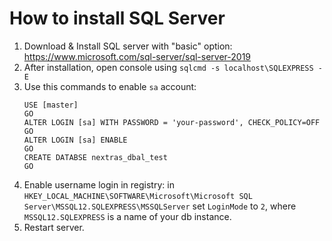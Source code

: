 How to install SQL Server
=========================

1. Download & Install SQL server with "basic" option: https://www.microsoft.com/sql-server/sql-server-2019
2. After installation, open console using `sqlcmd -s localhost\SQLEXPRESS -E`
3. Use this commands to enable `sa` account:
   ```
   USE [master]
   GO
   ALTER LOGIN [sa] WITH PASSWORD = 'your-password', CHECK_POLICY=OFF
   GO
   ALTER LOGIN [sa] ENABLE
   GO
   CREATE DATABSE nextras_dbal_test
   GO
   ```
4. Enable username login in registry: in `HKEY_LOCAL_MACHINE\SOFTWARE\Microsoft\Microsoft SQL Server\MSSQL12.SQLEXPRESS\MSSQLServer` set `LoginMode` to `2`, where `MSSQL12.SQLEXPRESS` is a name of your db instance. 
5. Restart server.     
